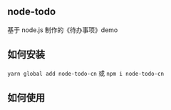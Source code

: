 ## node-todo
基于 node.js 制作的《待办事项》demo

## 如何安装

`yarn global add node-todo-cn`
或
`npm i node-todo-cn`

## 如何使用

